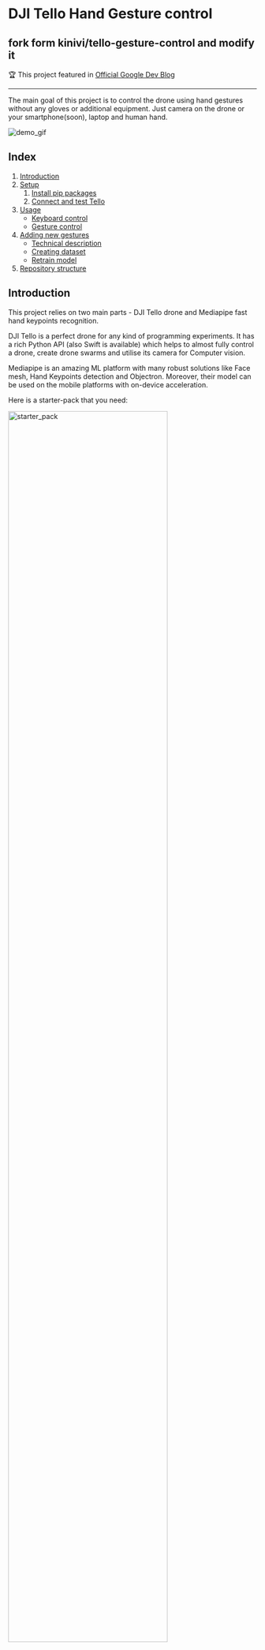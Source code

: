 # DJI Tello Hand Gesture control

fork form kinivi/tello-gesture-control
and modify it
-------

🏆 This project featured in [Official Google Dev Blog](https://developers.googleblog.com/2021/09/drone-control-via-gestures-using-mediapipe-hands.html)

-------
The main goal of this project is to control the drone using hand gestures without any gloves or additional equipment.
Just camera on the drone or your smartphone(soon), laptop and human hand.<br>

<img alt="demo_gif" src="https://user-images.githubusercontent.com/13486777/111168690-fb2e9280-85aa-11eb-894f-fe70633072fd.gif">


## Index
1. [Introduction](#Introduction)
2. [Setup](#Setup)
    1. [Install pip packages](#1.-Installing-pip-packages)
    2. [Connect and test Tello](#2.-Connect-Tello)
3. [Usage](#Usage)
    * [Keyboard control](##Keyboard-control)
    * [Gesture control](#Gesture-control)
4. [Adding new gestures](#Adding-new-gestures)
    * [Technical description](#Technical-details-of-gesture-detector)
    * [Creating dataset](#Creating-dataset-with-new-gestures)
    * [Retrain model](#Notebook-for-retraining-model)
5. [Repository structure](#Repository-structure)

## Introduction
This project relies on two main parts - DJI Tello drone and Mediapipe fast hand keypoints recognition.

DJI Tello is a perfect drone for any kind of programming experiments. It has a rich Python API (also Swift is available) which helps to almost fully control a drone, create drone swarms and utilise its camera for Computer vision.

Mediapipe is an amazing ML platform with many robust solutions like Face mesh, Hand Keypoints detection and Objectron. Moreover, their model can be used on the mobile platforms with on-device acceleration.

Here is a starter-pack that you need:

<img alt="starter_pack" width="80%" src="https://user-images.githubusercontent.com/13486777/111294166-b65e3680-8652-11eb-8225-c1fb1e5b867d.JPG">

## Setup
### 1. Installing pip packages
First, we need to install python dependencies. Make sure you that you are using `python3.7`

List of packages
```sh
ConfigArgParse == 1.2.3
numpy == 1.19.3
opencv_python == 4.5.1.48
tensorflow == 2.4.1
mediapipe == 0.8.2
```

Install
```sh
pip3 install -r requirements.txt 
or
pip3 install -r requirements.txt  -i https://pypi.tuna.tsinghua.edu.cn/simple
```
### 2. Connect Tello
Turn on drone and connect computer to its WiFi

<img width="346" alt="wifi_connection" src="https://user-images.githubusercontent.com/13486777/110932822-a7b30f00-8334-11eb-9759-864c3dce652d.png">


Next, run the following code to verify connectivity

```sh
python3 tests/connection_test.py
```

On successful connection

```json
1. Connection test:
Send command: command
Response: b'ok'


2. Video stream test:
Send command: streamon
Response: b'ok'
```

If you get such output, you may need to check your connection with the drone

```json
1. Connection test:
Send command: command
Timeout exceed on command command
Command command was unsuccessful. Message: False


2. Video stream test:
Send command: streamon
Timeout exceed on command streamon
Command streamon was unsuccessful. Message: False
```

## Usage
The most interesting part is demo. There are 2 types of control: keyboard and gesture. You can change between control types during the flight. Below is a complete description of both types.

Run the following command to start the tello control :

## use ros !!!!
```sh
roslaunch rmtt_driver rmtt_bringup.launch
python3 main_ros.py
```
This script will start the python window with visualization like this:

<img width="60%" alt="window" src="https://user-images.githubusercontent.com/13486777/111294470-09d08480-8653-11eb-895d-a8ca9f6a288d.png">


### Keyboard control
To control the drone with your keyboard at any time - press the `k` key.

The following is a list of keys and action description -

* `k` -> Toggle Keyboard controls
* `g` -> Toggle Gesture controls
* `Space` -> Take off drone(if landed) **OR** Land drone(if in flight)
* `w` -> Move forward
* `s` -> Move back
* `a` -> Move left
* `d` -> Move right
* `e` -> Rotate clockwise
* `q` -> Rotate counter-clockwise
* `r` -> Move up
* `f` -> Move down
* `Esc` -> End program and land the drone 


### Gesture control 

By pressing `g` you activate gesture control mode. Here is a full list of gestures that are available now.

<img alt="gestures_list" width="80%" src="https://user-images.githubusercontent.com/13486777/110933057-f1035e80-8334-11eb-8458-988af973804e.JPG">

## Adding new gestures
Hand recognition detector can add and change training data to retrain the model on the own gestures. But before this,
there are technical details of the detector to understand how it works and how it can be improved
### Technical details of gesture detector
Mediapipe Hand keypoints recognition is returning 3D coordinated of 20 hand landmarks. For our
model we will use only 2D coordinates.

<img alt="gestures_list" width="80%" src="https://user-images.githubusercontent.com/13486777/110933339-49d2f700-8335-11eb-9588-5f68a2677ff0.png">


Then, these points are preprocessed for training the model in the following way.

<img alt="preprocessing" width="80%" src="https://user-images.githubusercontent.com/13486777/111294503-11902900-8653-11eb-9856-a50fe96e750e.png">


After that, we can use data to train our model. Keypoint classifier is a simple Neural network with such 
structure

<img alt="model_structure" width="80%" src="https://user-images.githubusercontent.com/13486777/112172879-c0a5a500-8bfd-11eb-85b3-34ccfa256ec3.jpg">



_check [here](#Grid-Search) to understand how the architecture was selected_
### Creating dataset with new gestures
First, pull datasets from Git LFS. [Here](https://github.com/git-lfs/git-lfs/wiki/Installation) is the instruction of how 
to install LFS. Then, run the command to pull default csv files
```sh
git lfs install
git lfs pull
```

After that, run `main.py` and press "n" to enter the mode to save key points
(displayed as **MODE:Logging Key Point**）

<img width="60%" alt="writing_mode" src="https://user-images.githubusercontent.com/13486777/111301228-a185a100-865a-11eb-8a3c-fa4d9ee96d6a.png">


If you press "0" to "9", the key points will be added to [model/keypoint_classifier/keypoint.csv](model/keypoint_classifier/keypoint.csv) as shown below.<br>
1st column: Pressed number (class ID), 2nd and subsequent columns: Keypoint coordinates

<img width="90%" alt="keypoints_table" src="https://user-images.githubusercontent.com/13486777/111295338-ec4fea80-8653-11eb-9bb3-4d27b519a14f.png">

In the initial state, 7 types of learning data are included as was shown [here](#Gesture-control). If necessary, add 3 or later, or delete the existing data of csv to prepare the training data.
### Notebook for retraining model
[![Open In Colab](https://colab.research.google.com/assets/colab-badge.svg)](https://colab.research.google.com/github/kinivi/tello-gesture-control/blob/main/Keypoint_model_training.ipynb)

Open [Keypoint_model_training.ipynb](Keypoint_model_training.ipynb) in Jupyter Notebook or Google Colab.
Change the number of training data classes,the value of **NUM_CLASSES = 3**, and path to the dataset. Then, execute all cells
and download `.tflite` model

<img width="60%" alt="notebook_gif" src="https://user-images.githubusercontent.com/13486777/111295516-1ef9e300-8654-11eb-9f59-6f7a85b99076.gif">


Do not forget to modify or add labels in `"model/keypoint_classifier/keypoint_classifier_label.csv"`

#### Grid Search
❗️ Important ❗️ The last part of the notebook is an experimental part of the notebook which main functionality is to test hyperparameters of the model structure. In a nutshell: grid search using TensorBoard visualization. Feel free to use it for your experiments.


<img width="70%" alt="grid_search" src="https://user-images.githubusercontent.com/13486777/111295521-228d6a00-8654-11eb-937f-a15796a3024c.png">


## Repository structure
<pre>
│  main.py
│  Keypoint_model_training.ipynb
│  config.txt
│  requirements.txt
│  
├─model
│  └─keypoint_classifier
│      │  keypoint.csv
│      │  keypoint_classifier.hdf5
│      │  keypoint_classifier.py
│      │  keypoint_classifier.tflite
│      └─ keypoint_classifier_label.csv
│ 
├─gestures
│   │  gesture_recognition.py
│   │  tello_gesture_controller.py
│   └─ tello_keyboard_controller.py
│          
├─tests
│   └─connection_test.py
│ 
└─utils
    └─cvfpscalc.py
</pre>
### app.py
Main app which controls the functionality of drone control and gesture recognition<br>
App also includes mode to collect training data for adding new gestures.<br>

### keypoint_classification.ipynb
This is a model training script for hand sign recognition.

### model/keypoint_classifier
This directory stores files related to gesture recognition.<br>

* Training data(keypoint.csv)
* Trained model(keypoint_classifier.tflite)
* Label data(keypoint_classifier_label.csv)
* Inference module(keypoint_classifier.py)

### gestures/
This directory stores files related to drone controllers and gesture modules.<br>

* Keyboard controller (tello_keyboard_controller.py)
* Gesture controller(tello_keyboard_controller.py)
* Gesture recognition module(keypoint_classifier_label.csv)

### utils/cvfpscalc.py
Module for FPS measurement.

# TODO
- [ ] Motion gesture support (LSTM)
- [ ] Web UI for mobile on-device gesture control
- [ ] Add [Holistic model](https://google.github.io/mediapipe/solutions/holistic) support

# Reference
* [MediaPipe](https://github.com/google/mediapipe)
* [MediaPipe Hand gesture recognition (by Kazuhito00)](https://github.com/Kazuhito00/hand-gesture-recognition-using-mediapipe)
* [Tello SDK python interface](https://github.com/damiafuentes/DJITelloPy)

# Author
Nikita Kiselov(https://github.com/kinivi)
 
# License 
tello-gesture-control is under [Apache-2.0 License](LICENSE).
